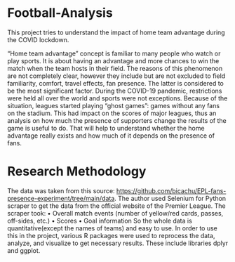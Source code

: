# Football-Analysis
This project tries to understand the impact of home team advantage during the COVID lockdown.

“Home team advantage” concept is familiar to many people who watch or play sports. 
It is about having an advantage and more chances to win the match when the team hosts in their field. The reasons of this phenomenon are not completely clear, however they include but are not excluded to field familiarity, comfort, travel effects, fan presence. The latter is considered to be the most significant factor. During the COVID-19 pandemic, restrictions were held all over the world and sports were not exceptions. 
Because of the situation, leagues started playing “ghost games”: games without any fans on the stadium. This had impact on the scores of major leagues, thus an analysis on how much the presence of supporters change the results of the game is useful to do. 
That will help to understand whether the home advantage really exists and how much of it depends on the presence of fans. 

# Research Methodology
The data was taken from this source: https://github.com/bicachu/EPL-fans-presence-experiment/tree/main/data. The
author used Selenium for Python scraper to get the data from the official website of the Premier League.
The scraper took:
• Overall match events (number of yellow/red cards, passes, off-sides, etc.)
• Scores
• Goal information
So the whole data is quantitative(except the names of teams) and easy to use.
In order to use this in the project, various R packages were used to reprocess the data, analyze, and visualize
to get necessary results. These include libraries dplyr and ggplot.
